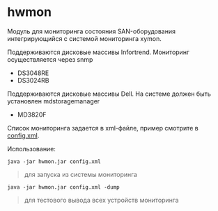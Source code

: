 # hwmon
Модуль для мониторинга состояния SAN-оборудования интегрирующийся с системой мониторинга xymon.

Поддерживаются дисковые массивы Infortrend. Мониторинг осуществляется через snmp
* DS3048RE
* DS3024RB

Поддерживаются дисковые массивы Dell. На системе должен быть установлен mdstoragemanager
* MD3820F

Список мониторинга задается в xml-файле, пример смотрите в [config.xml](https://github.com/yankovskiy/hwmon/blob/master/config.xml).

Использование:

`java -jar hwmon.jar config.xml`
> для запуска из системы мониторинга

`java -jar hwmon.jar config.xml -dump`
> для тестового вывода всех устройств мониторинга
